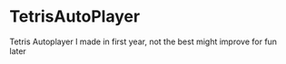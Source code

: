 # TetrisAutoPlayer
Tetris Autoplayer I made in first year, not the best might improve for fun later
